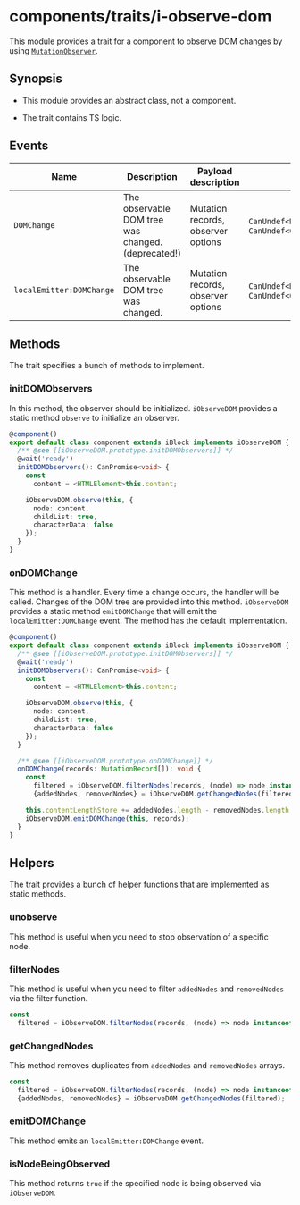 # components/traits/i-observe-dom

This module provides a trait for a component to observe DOM changes by using [`MutationObserver`](https://developer.mozilla.org/en-US/docs/Web/API/MutationObserver).

## Synopsis

* This module provides an abstract class, not a component.

* The trait contains TS logic.

## Events

| Name                     | Description                                        | Payload description                | Payload                                                   |
|--------------------------|----------------------------------------------------|------------------------------------|-----------------------------------------------------------|
| `DOMChange`              | The observable DOM tree was changed. (deprecated!) | Mutation records, observer options | `CanUndef<MutationRecord[]>`, `CanUndef<ObserverOptions>` |
| `localEmitter:DOMChange` | The observable DOM tree was changed.               | Mutation records, observer options | `CanUndef<MutationRecord[]>`, `CanUndef<ObserverOptions>` |

## Methods

The trait specifies a bunch of methods to implement.

### initDOMObservers

In this method, the observer should be initialized. `iObserveDOM` provides a static method `observe` to initialize an observer.

```typescript
@component()
export default class component extends iBlock implements iObserveDOM {
  /** @see [[iObserveDOM.prototype.initDOMObservers]] */
  @wait('ready')
  initDOMObservers(): CanPromise<void> {
    const
      content = <HTMLElement>this.content;

    iObserveDOM.observe(this, {
      node: content,
      childList: true,
      characterData: false
    });
  }
}
```

### onDOMChange

This method is a handler. Every time a change occurs, the handler will be called. Changes of the DOM tree are provided into this method.
`iObserveDOM` provides a static method `emitDOMChange` that will emit the `localEmitter:DOMChange` event.
The method has the default implementation.

```typescript
@component()
export default class component extends iBlock implements iObserveDOM {
  /** @see [[iObserveDOM.prototype.initDOMObservers]] */
  @wait('ready')
  initDOMObservers(): CanPromise<void> {
    const
      content = <HTMLElement>this.content;

    iObserveDOM.observe(this, {
      node: content,
      childList: true,
      characterData: false
    });
  }

  /** @see [[iObserveDOM.prototype.onDOMChange]] */
  onDOMChange(records: MutationRecord[]): void {
    const
      filtered = iObserveDOM.filterNodes(records, (node) => node instanceof HTMLElement),
      {addedNodes, removedNodes} = iObserveDOM.getChangedNodes(filtered);

    this.contentLengthStore += addedNodes.length - removedNodes.length;
    iObserveDOM.emitDOMChange(this, records);
  }
}
```

## Helpers

The trait provides a bunch of helper functions that are implemented as static methods.

### unobserve

This method is useful when you need to stop observation of a specific node.

### filterNodes

This method is useful when you need to filter `addedNodes` and `removedNodes` via the filter function.

```typescript
const
  filtered = iObserveDOM.filterNodes(records, (node) => node instanceof HTMLElement)
```

### getChangedNodes

This method removes duplicates from `addedNodes` and `removedNodes` arrays.

```typescript
const
  filtered = iObserveDOM.filterNodes(records, (node) => node instanceof HTMLElement),
  {addedNodes, removedNodes} = iObserveDOM.getChangedNodes(filtered);
```

### emitDOMChange

This method emits an `localEmitter:DOMChange` event.

### isNodeBeingObserved

This method returns `true` if the specified node is being observed via `iObserveDOM`.
